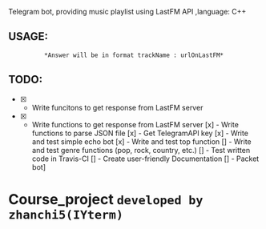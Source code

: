 Telegram bot, providing music playlist using LastFM API ,language: C++
## USAGE:
  ``` To get current to 50 best tracks by LastFM send "/top" command.
            *Answer will be in format trackName : urlOnLastFM*
```
## TODO:
* [x] - Write funcitons to get response from LastFM server
* [x] - Write functions to get response from LastFM server
  [x] - Write functions to parse JSON file
  [x] - Get TelegramAPI key
  [x] - Write and test simple echo bot
  [x] - Write and test top function
  [] - Write and test genre functions (pop, rock, country, etc.)
  [] - Test written code in Travis-CI
  [] - Create user-friendly Documentation
  [] - Packet bot]


# Course_project `developed by zhanchi5(IYterm)`
